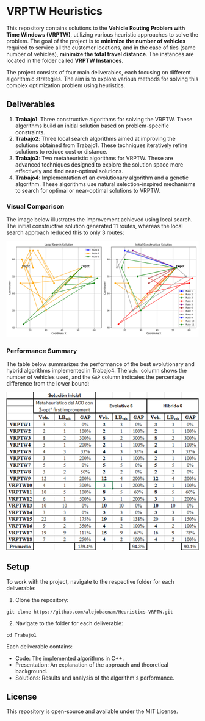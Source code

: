 # VRPTW Heuristics

This repository contains solutions to the **Vehicle Routing Problem with Time Windows (VRPTW)**, utilizing various heuristic approaches to solve the problem. The goal of the project is to **minimize the number of vehicles** required to service all the customer locations, and in the case of ties (same number of vehicles), **minimize the total travel distance**. The instances are located in the folder called **VRPTW Instances**.

The project consists of four main deliverables, each focusing on different algorithmic strategies. The aim is to explore various methods for solving this complex optimization problem using heuristics.

## Deliverables

1. **Trabajo1**: Three constructive algorithms for solving the VRPTW. These algorithms build an initial solution based on problem-specific constraints.
2. **Trabajo2**: Three local search algorithms aimed at improving the solutions obtained from Trabajo1. These techniques iteratively refine solutions to reduce cost or distance.
3. **Trabajo3**: Two metaheuristic algorithms for VRPTW. These are advanced techniques designed to explore the solution space more effectively and find near-optimal solutions.
4. **Trabajo4**: Implementation of an evolutionary algorithm and a genetic algorithm. These algorithms use natural selection-inspired mechanisms to search for optimal or near-optimal solutions to VRPTW.

### Visual Comparison

The image below illustrates the improvement achieved using local search. The initial constructive solution generated 11 routes, whereas the local search approach reduced this to only 3 routes:

<p align="center">
  <img src="images/RutesGraphic.png" alt="Routes Comparison" width="750">
</p>

### Performance Summary

The table below summarizes the performance of the best evolutionary and hybrid algorithms implemented in Trabajo4. The `Veh.` column shows the number of vehicles used, and the `GAP` column indicates the percentage difference from the lower bound:

<p align="center">
  <img src="images/Results.png" alt="Results Table" width="650">
</p>

## Setup

To work with the project, navigate to the respective folder for each deliverable:

1. Clone the repository:
```
git clone https://github.com/alejobaenam/Heuristics-VRPTW.git
```

2. Navigate to the folder for each deliverable:
```
cd Trabajo1
```

Each deliverable contains:

- Code: The implemented algorithms in C++.
- Presentation: An explanation of the approach and theoretical background.
- Solutions: Results and analysis of the algorithm's performance.

## License
This repository is open-source and available under the MIT License.
